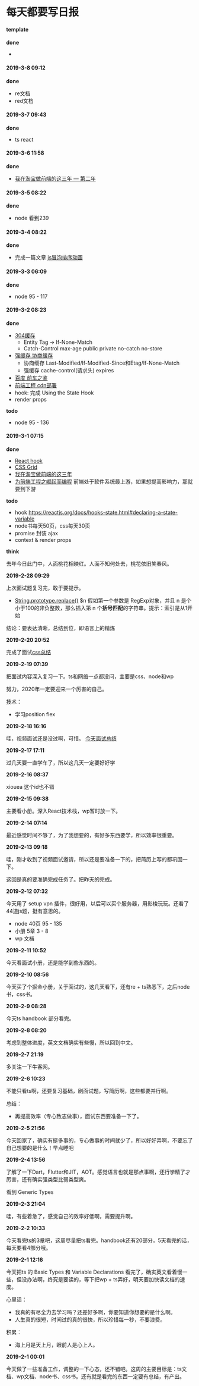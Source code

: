 # 每天都要写日报


#### template

**done**

- 






#### 2019-3-8 09:12

**done**

- re文档
- red文档

#### 2019-3-7 09:43

**done**

- ts react


#### 2019-3-6 11:58

**done**

- [我在淘宝做前端的这三年 — 第二年](https://juejin.im/post/5c7dafe8f265da2de25bab27)

#### 2019-3-5 08:22

**done**

- node 看到239 


#### 2019-3-4 08:22

**done**

- 完成一篇文章 [js冒泡排序动画](https://juejin.im/post/5c7cb5a6e51d4558d360609a)

#### 2019-3-3 06:09

**done**

- node 95 - 117

#### 2019-3-2 08:23

**done**

- [304缓存](https://blog.csdn.net/canot/article/details/76359917)
  -  Entity Tag -> If-None-Match
  -  Catch-Control max-age public private no-catch no-store
- [强缓存 协商缓存](https://www.cnblogs.com/wonyun/p/5524617.html)
  - 协商缓存 Last-Modified/If-Modified-Since和Etag/If-None-Match
  - 强缓存 cache-control(请求头) expires
- [百度 前车之鉴](https://www.zhihu.com/question/311212158)
- [前端工程 cdn部署](https://www.zhihu.com/question/20790576)
- hook: 完成 Using the State Hook
- render props

**todo**

- node 95 - 136

#### 2019-3-1 07:15

**done**

- [React hook](https://react.docschina.org/docs/hooks-intro.html)
- [CSS Grid](https://www.cnblogs.com/moqiutao/p/8682142.html)
- [我在淘宝做前端的这三年](https://zhuanlan.zhihu.com/p/55272391)
- [为前端工程之崛起而编程](https://juejin.im/post/5c77eecbf265da2d8532f345) 前端处于软件系统最上游，如果想提高影响力，那就要到下游

**todo**

- hook https://reactjs.org/docs/hooks-state.html#declaring-a-state-variable
- node书每天50页，css每天30页
- promise 封装 ajax
- context & render props

**think**

去年今日此门中，人面桃花相映红。人面不知何处去，桃花依旧笑春风。

**2019-2-28 09:29**

上次面试题复习完，敢于要提示。

- [String.prototype.replace()](https://developer.mozilla.org/zh-CN/docs/Web/JavaScript/Reference/Global_Objects/String/replace#%E6%8F%8F%E8%BF%B0) $n 假如第一个参数是 RegExp对象，并且 n 是个小于100的非负整数，那么插入第 n 个**括号匹配**的字符串。提示：索引是从1开始

结论：要表达清晰，总结到位，即语言上的精炼

**2019-2-20 20:52**

完成了面试[css总结](https://juejin.im/post/5c6b89386fb9a049e12ac56b)

**2019-2-19 07:39**

把面试内容深入复习一下。ts和网络一点都没问，主要是css、node和wp

努力，2020年一定要迎来一个厉害的自己。

技术：

- 学习position flex

**2019-2-18 16:16**

哇，视频面试还是没过啊，可惜。 [今天面试总结](../interview/0218.md)

**2019-2-17 17:11**

过几天要一直学车了，所以这几天一定要好好学

**2019-2-16 08:37**

xiouea 这个id也不错

**2019-2-15 09:38**

主要看小册。深入React技术栈，wp暂时放一下。

**2019-2-14 07:14**

最近感觉时间不够了，为了我想要的，有好多东西要学，所以效率很重要。

**2019-2-13 09:18**

哇，刚才收到了视频面试邀请，所以还是要准备一下的，把简历上写的都巩固一下。

这回是真的要准确完成任务了。把昨天的完成。

**2019-2-12 07:32**

今天用了 setup vpn 插件，很好用，以后可以买个服务器，用影梭玩玩。还看了44道js题，挺有意思的。

- node 40页 95 - 135
- 小册 5章 3 - 8
- wp 文档

**2019-2-11 10:52**

今天看面试小册，还是能学到些东西的。

**2019-2-10 08:56**

今天买了个掘金小册，关于面试的，这几天看下，还有re + ts熟悉下，之后node书，css书。

**2019-2-9 08:28**

今天ts handbook 部分看完。

**2019-2-8 08:20**

考虑到整体进度，英文文档确实有些慢，所以回到中文。

**2019-2-7 21:19**

多关注一下牛客网。

**2019-2-6 10:23**

不能只看ts啊，还要复习基础，刷面试题，写简历啊，这些都要并行啊。

总结：
- 再提高效率（专心致志做事），面试东西要准备一下了。

**2019-2-5 21:56**

今天回家了，确实有挺多事的，专心做事的时间就少了，所以好好弄啊，不要忘了自己想要的是什么！早点睡吧

**2019-2-4 13:56**

了解了一下Dart，Flutter和JIT，AOT。感觉语言也就是那点事啊，还行学精了才厉害，还有确实强类型比弱类型爽。

看到 Generic Types

**2019-2-3 21:04**

哇，有些着急了，感觉自己的效率好低啊，需要提升啊。


**2019-2-2 10:33**

今天看完ts的3章吧，这周尽量把ts看完。handbook还有20部分，5天看完的话，每天要看4部分哦。


**2019-2-1 12:16**

今天把ts 的 Basic Types 和 Variable Declarations 看完了，确实英文看着慢一些，但没办法啊，终究是要读的，等下把wp + ts弄好，明天要加快读文档的速度。

心里话：
- 我真的有尽全力去学习吗？还差好多啊，你要知道你想要的是什么啊。
- 人生真的很短，时间过的真的很快，所以珍惜每一秒，不要浪费。

积累：
- 海上月是天上月，眼前人是心上人。


**2019-2-1 00:01**

今天做了一些准备工作，调整的一下心态，还不错吧。这周的主要目标是：ts文档、wp文档、node书、css书。还有就是看完的东西一定要有总结，有产出。
